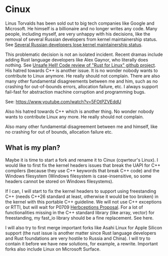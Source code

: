 # Cinux

Linus Torvalds has been sold out to big tech companies like Google and Microsoft. He himself is a billionaire and no longer writes any code. Many people, including myself, are very unhappy with his decisions, like the removal of several Russian developers from kernel maintainership status. See [Several Russian developers lose kernel maintainership status](https://lwn.net/Articles/995186/ ).

This problematic decision is not an isolated incident. Recent dramas include adding Rust language developers like Alex Gaynor, who literally does nothing. See [Unsafe Hell! Code review of "Rust for Linux" github project](https://youtu.be/5FOtPZVEddU?si=RqFzw-yDmC0Fp2Vn). His hatred towards C++ is another issue. It is no wonder nobody wants to contribute to Linux anymore. He really should not complain. There are also many other fundamental disagreements between me and him, such as no crashing for out-of-bounds errors, allocation failure, etc. I always support fail-fast for abstraction machine corruption and programming bugs.


See:
https://www.youtube.com/watch?v=5FOtPZVEddU

Also his hatred towards C++ which is another thing. No wonder nobody wants to contribute Linux any more. He really should not complain.

Also many other fundamental disagreement between me and himself, like no crashing for out of bounds, allocation failure etc.

## What is my plan?

Maybe it is time to start a fork and rename it to Cinux (cqwrteur's Linux). I would like to first fix the kernel headers issues that break the UAPI for C++ compilers (because they use C++ keywords that break C++ code) and the Windows filesystem (Windows filesystem is case-insensitive, so some headers cannot be stored on Windows filesystems).

If I can, I will start to fix the kernel headers to support using freestanding C++ (needs C++26 standard at least, otherwise it would be too broken) in the kernel with this portable C++ guideline. We will not use C++ exceptions or RTTI, but will wait for P0709 [Herbceptions Proposal](https://www.open-std.org/jtc1/sc22/wg21/docs/papers/2019/p0709r4.pdf). For a lot of functionalities missing in the C++ standard library (like array, vector) for freestanding, my fast_io library should be a fine replacement. See here.

I will also try to first merge important forks like Asahi Linux for Apple Silicon support (the rust issue is another matter since Rust language developers and Rust foundations are very hostile to Russia and China). I will try to contain it before we have new solutions, for example, a rewrite. Important forks also include Linux on Microsoft Surface.